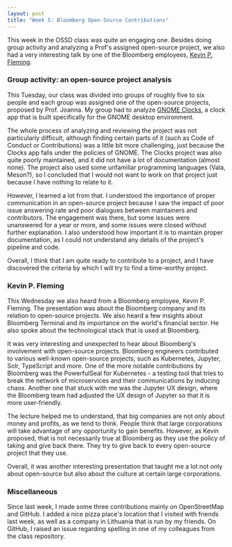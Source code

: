 ```yaml
---
layout: post
title: "Week 5: Bloomberg Open-Source Contributions"
---
```


This week in the OSSD class was quite an engaging one. Besides doing group activity and analyzing a Prof's assigned open-source project, we also had a very interesting talk by one of the Bloomberg employees, [Kevin P. Fleming](https://www.linkedin.com/in/kpfleming). 

### Group activity: an open-source project analysis

This Tuesday, our class was divided into groups of roughly five to six people and each group was assigned one of the open-source projects, proposed by Prof. Joanna. My group had to analyze [GNOME Clocks](https://wiki.gnome.org/Apps/Clocks), a clock app that is built specifically for the GNOME desktop environment.

The whole process of analyzing and reviewing the project was not particularly difficult, although finding certain parts of it (such as Code of Conduct or Contributions) was a little bit more challenging, just because the Clocks app falls under the policies of GNOME. The Clocks project was also quite poorly maintained, and it did not have a lot of documentation (almost none). The project also used some unfamiliar programming languages (Vala, Meson?), so I concluded that I would not want to work on that project just because I have nothing to relate to it.

However, I learned a lot from that. I understood the importance of proper communication in an open-source project because I saw the impact of poor issue answering rate and poor dialogues between maintainers and contributors. The engagement was there, but some issues were unanswered for a year or more, and some issues were closed without further explanation. I also understood how important it is to maintain proper documentation, as I could not understand any details of the project's pipeline and code.

Overall, I think that I am quite ready to contribute to a project, and I have discovered the criteria by which I will try to find a time-worthy project.

### Kevin P. Fleming

This Wednesday we also heard from a Bloomberg employee, Kevin P. Fleming. The presentation was about the Bloomberg company and its relation to open-source projects. We also heard a few insights about Bloomberg Terminal and its importance on the world's financial sector. He also spoke about the technological stack that is used at Bloomberg.

It was very interesting and unexpected to hear about Bloomberg's involvement with open-source projects. Bloomberg engineers contributed to various well-known open-source projects, such as Kubernetes, Jupyter, Solr, TypeScript and more. One of the more notable contributions by Bloomberg was the PowerfulSeal for Kubernetes - a testing tool that tries to break the network of microservices and their communications by inducing chaos. Another one that stuck with me was the Jupyter UX design, where the Bloomberg team had adjusted the UX design of Jupyter so that it is more user-friendly.

The lecture helped me to understand, that big companies are not only about money and profits, as we tend to think. People think that large corporations will take advantage of any opportunity to gain benefits. However, as Kevin proposed, that is not necessarily true at Bloomberg as they use the policy of taking and give back there. They try to give back to every open-source project that they use.

Overall, it was another interesting presentation that taught me a lot not only about open-source but also about the culture at certain large corporations.

### Miscellaneous

Since last week, I made some three contributions mainly on OpenStreetMap and GitHub. I added a nice pizza place's location that I visited with friends last week, as well as a company in Lithuania that is run by my friends. On GitHub, I raised an issue regarding spelling in one of my colleagues from the class repository.

